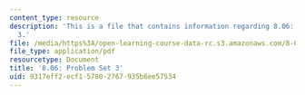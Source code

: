 ```yaml
---
content_type: resource
description: 'This is a file that contains information regarding 8.06: Problem set
  3.'
file: /media/https%3A/open-learning-course-data-rc.s3.amazonaws.com/8-06-quantum-physics-iii-spring-2016/9317eff2ecf157802767935b6ee57534_MIT8_06S16_ps3.pdf
file_type: application/pdf
resourcetype: Document
title: '8.06: Problem Set 3'
uid: 9317eff2-ecf1-5780-2767-935b6ee57534
---
```

